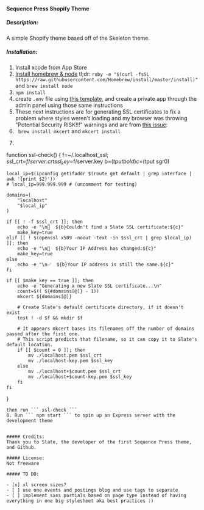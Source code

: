 #### Sequence Press Shopify Theme

##### Description:
A simple Shopify theme based off of the Skeleton theme.

##### Installation:

1. Install xcode from App Store
2. [Install homebrew & node](https://blog.teamtreehouse.com/install-node-js-npm-mac) tl;dr: ``` ruby -e "$(curl -fsSL https://raw.githubusercontent.com/Homebrew/install/master/install)" ``` and ``` brew install node ```
3. ``` npm install ```
4. create ``` .env ``` file using [this template](https://shopify.github.io/slate/docs/connect-to-your-store), and create a private app through the admin panel using those same instructions
5. These next instructions are for generating SSL certificates to fix a problem where styles weren't loading and my browser was throwing "Potential Security RISK!!!" warnings and are from [this issue](https://github.com/Shopify/slate/issues/726#issuecomment-425675011):
6. ``` brew install mkcert``` and ``` mkcert install ```
7. ```bash
function ssl-check() {
    f=~/.localhost_ssl;
    ssl_crt=$f/server.crt
    ssl_key=$f/server.key
    b=$(tput bold)
    c=$(tput sgr0)

    local_ip=$(ipconfig getifaddr $(route get default | grep interface | awk '{print $2}'))
    # local_ip=999.999.999 # (uncomment for testing)

    domains=(
        "localhost"
        "$local_ip"
    )

    if [[ ! -f $ssl_crt ]]; then
        echo -e "\n🛑  ${b}Couldn't find a Slate SSL certificate:${c}"
        make_key=true
    elif [[ ! $(openssl x509 -noout -text -in $ssl_crt | grep $local_ip) ]]; then
        echo -e "\n🛑  ${b}Your IP Address has changed:${c}"
        make_key=true
    else
        echo -e "\n✅  ${b}Your IP address is still the same.${c}"
    fi

    if [[ $make_key == true ]]; then
        echo -e "Generating a new Slate SSL certificate...\n"
        count=$(( ${#domains[@]} - 1))
        mkcert ${domains[@]}

        # Create Slate's default certificate directory, if it doesn't exist
        test ! -d $f && mkdir $f

        # It appears mkcert bases its filenames off the number of domains passed after the first one.
        # This script predicts that filename, so it can copy it to Slate's default location.
        if [[ $count = 0 ]]; then
            mv ./localhost.pem $ssl_crt
            mv ./localhost-key.pem $ssl_key
        else
            mv ./localhost+$count.pem $ssl_crt
            mv ./localhost+$count-key.pem $ssl_key
        fi
    fi
}
```
then run ``` ssl-check ```
8. Run ``` npm start ``` to spin up an Express server with the development theme


##### Credits:
Thank you to Slate, the developer of the first Sequence Press theme, and Github.

##### License:
Not freeware

##### TO DO:

- [x] xl screen sizes?
- [ ] use one events and postings blog and use tags to separate
- [ ] implement sass partials based on page type instead of having everything in one big stylesheet aka best practices :)
